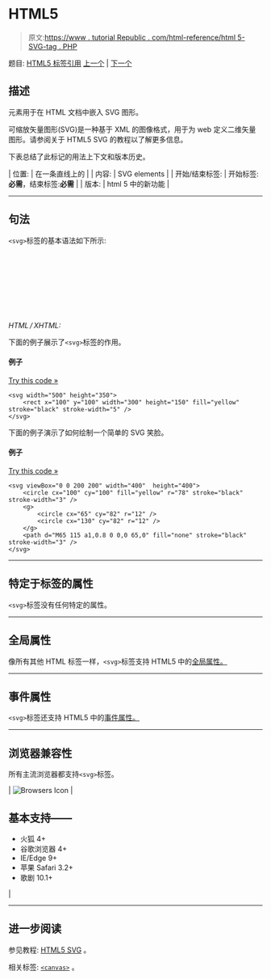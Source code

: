 # HTML5 <svg>标签</svg>

> 原文:[https://www . tutorial Republic . com/html-reference/html 5-SVG-tag . PHP](https://www.tutorialrepublic.com/html-reference/html5-svg-tag.php)

题目: [HTML5 标签引用](html5-tags.php) [上一个](html-sup-tag.php) | [下一个](html-table-tag.php)

## 描述

元素用于在 HTML 文档中嵌入 SVG 图形。

可缩放矢量图形(SVG)是一种基于 XML 的图像格式，用于为 web 定义二维矢量图形。请参阅关于 HTML5 SVG 的教程以了解更多信息。

下表总结了此标记的用法上下文和版本历史。

| 位置: | 在一条直线上的 |
| 内容: | SVG elements |
| 开始/结束标签: | 开始标签:**必需**，结束标签:**必需** |
| 版本: | html 5 中的新功能 |

* * *

## 句法

`<svg>`标签的基本语法如下所示:

*HTML / XHTML:* <svg> ... </svg>

下面的例子展示了`<svg>`标签的作用。

#### 例子

[Try this code »](../codelab.php?topic=html5&file=svg-tag "Try this code using online Editor")

```
<svg width="500" height="350">
    <rect x="100" y="100" width="300" height="150" fill="yellow" stroke="black" stroke-width="5" />
</svg>
```

下面的例子演示了如何绘制一个简单的 SVG 笑脸。

#### 例子

[Try this code »](../codelab.php?topic=html5&file=svg-smiley-face "Try this code using online Editor")

```
<svg viewBox="0 0 200 200" width="400"  height="400">
    <circle cx="100" cy="100" fill="yellow" r="78" stroke="black" stroke-width="3" />
    <g>
        <circle cx="65" cy="82" r="12" />
        <circle cx="130" cy="82" r="12" />
    </g>
    <path d="M65 115 a1,0.8 0 0,0 65,0" fill="none" stroke="black" stroke-width="3" />
</svg>
```

* * *

## 特定于标签的属性

`<svg>`标签没有任何特定的属性。

* * *

## 全局属性

像所有其他 HTML 标签一样，`<svg>`标签支持 HTML5 中的[全局属性。](html5-global-attributes.php)

* * *

## 事件属性

`<svg>`标签还支持 HTML5 中的[事件属性。](html5-event-attributes.php)

* * *

## 浏览器兼容性

所有主流浏览器都支持`<svg>`标签。

| ![Browsers Icon](../Images/e9331123c77668c1832e541c2fca1002.png) | 

## 基本支持——

*   火狐 4+
*   谷歌浏览器 4+
*   IE/Edge 9+
*   苹果 Safari 3.2+
*   歌剧 10.1+

 |

* * *

## 进一步阅读

参见教程: [HTML5 SVG](../html-tutorial/html5-svg.php) 。

相关标签: [`<canvas>`](html5-canvas-tag.php) 。
